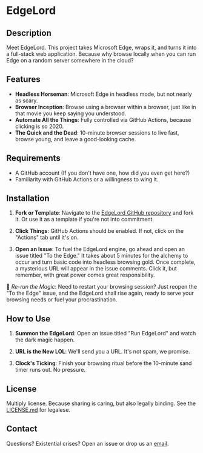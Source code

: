 # EdgeLord

## Description

Meet EdgeLord. This project takes Microsoft Edge, wraps it, and turns it into a full-stack web application. Because why browse locally when you can run Edge on a random server somewhere in the cloud?

## Features

- **Headless Horseman**: Microsoft Edge in headless mode, but not nearly as scary.
- **Browser Inception**: Browse using a browser within a browser, just like in that movie you keep saying you understood.
- **Automate All the Things**: Fully controlled via GitHub Actions, because clicking is so 2020.
- **The Quick and the Dead**: 10-minute browser sessions to live fast, browse young, and leave a good-looking cache.

## Requirements

- A GitHub account (If you don't have one, how did you even get here?)
- Familiarity with GitHub Actions or a willingness to wing it.

## Installation

1. **Fork or Template**: Navigate to the [EdgeLord GitHub repository](https://github.com/yourusername/edgelord) and fork it. Or use it as a template if you're not into commitment.
  
2. **Click Things**: GitHub Actions should be enabled. If not, click on the "Actions" tab until it's on.

3. **Open an Issue**: To fuel the EdgeLord engine, go ahead and open an issue titled "To the Edge." It takes about 5 minutes for the alchemy to occur and turn basic code into headless browsing gold. Once complete, a mysterious URL will appear in the issue comments. Click it, but remember, with great power comes great responsibility.

🔄 *Re-run the Magic*: Need to restart your browsing session? Just reopen the "To the Edge" issue, and the EdgeLord shall rise again, ready to serve your browsing needs or fuel your procrastination.

## How to Use

1. **Summon the EdgeLord**: Open an issue titled "Run EdgeLord" and watch the dark magic happen.
  
2. **URL is the New LOL**: We'll send you a URL. It's not spam, we promise.

3. **Clock's Ticking**: Finish your browsing ritual before the 10-minute sand timer runs out. No pressure.

## License

Multiply license. Because sharing is caring, but also legally binding. See the [LICENSE.md](./LICENSE.md) for legalese.

## Contact

Questions? Existential crises? Open an issue or drop us an [email](mailto:edgelords@dosyago.com).

